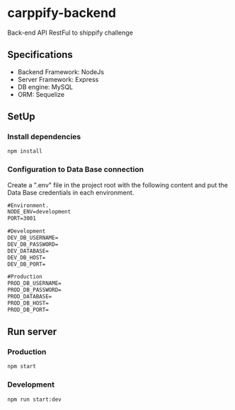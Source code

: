 # carppify-backend

Back-end API RestFul to shippify challenge

## Specifications

- Backend Framework: NodeJs
- Server Framework: Express
- DB engine: MySQL
- ORM: Sequelize

## SetUp

### Install dependencies

```cmd
npm install
```

### Configuration to Data Base connection

Create a ".env" file in the project root with the following content and put the Data Base credentials in each environment.

```cmd
#Environment.
NODE_ENV=development
PORT=3001

#Development
DEV_DB_USERNAME=
DEV_DB_PASSWORD=
DEV_DATABASE=
DEV_DB_HOST=
DEV_DB_PORT=

#Production
PROD_DB_USERNAME=
PROD_DB_PASSWORD=
PROD_DATABASE=
PROD_DB_HOST=
PROD_DB_PORT=
```

## Run server

### Production

```cmd
npm start
```

### Development

```cmd
npm run start:dev
```
